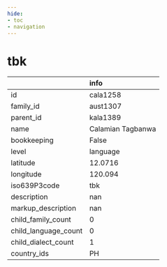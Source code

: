 ```yaml
---
hide:
- toc
- navigation
---
```

# tbk
|                      | info              |
|:---------------------|:------------------|
| id                   | cala1258          |
| family_id            | aust1307          |
| parent_id            | kala1389          |
| name                 | Calamian Tagbanwa |
| bookkeeping          | False             |
| level                | language          |
| latitude             | 12.0716           |
| longitude            | 120.094           |
| iso639P3code         | tbk               |
| description          | nan               |
| markup_description   | nan               |
| child_family_count   | 0                 |
| child_language_count | 0                 |
| child_dialect_count  | 1                 |
| country_ids          | PH                |